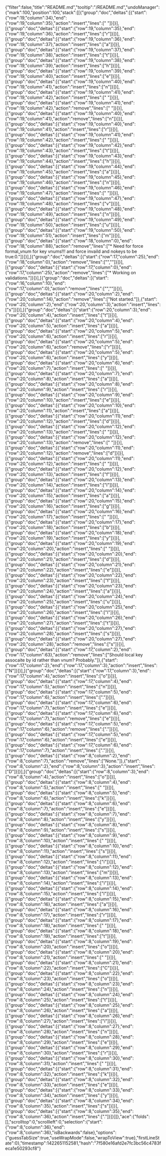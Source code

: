 {"filter":false,"title":"README.md","tooltip":"/README.md","undoManager":{"mark":100,"position":100,"stack":[[{"group":"doc","deltas":[{"start":{"row":19,"column":34},"end":{"row":19,"column":35},"action":"insert","lines":[" "]}]}],[{"group":"doc","deltas":[{"start":{"row":19,"column":35},"end":{"row":19,"column":36},"action":"insert","lines":["r"]}]}],[{"group":"doc","deltas":[{"start":{"row":19,"column":36},"end":{"row":19,"column":37},"action":"insert","lines":["a"]}]}],[{"group":"doc","deltas":[{"start":{"row":19,"column":37},"end":{"row":19,"column":38},"action":"insert","lines":["t"]}]}],[{"group":"doc","deltas":[{"start":{"row":19,"column":38},"end":{"row":19,"column":39},"action":"insert","lines":["h"]}]}],[{"group":"doc","deltas":[{"start":{"row":19,"column":39},"end":{"row":19,"column":40},"action":"insert","lines":["e"]}]}],[{"group":"doc","deltas":[{"start":{"row":19,"column":40},"end":{"row":19,"column":41},"action":"insert","lines":["n"]}]}],[{"group":"doc","deltas":[{"start":{"row":19,"column":41},"end":{"row":19,"column":42},"action":"insert","lines":[" "]}]}],[{"group":"doc","deltas":[{"start":{"row":19,"column":41},"end":{"row":19,"column":42},"action":"remove","lines":[" "]}]}],[{"group":"doc","deltas":[{"start":{"row":19,"column":40},"end":{"row":19,"column":41},"action":"remove","lines":["n"]}]}],[{"group":"doc","deltas":[{"start":{"row":19,"column":40},"end":{"row":19,"column":41},"action":"insert","lines":["r"]}]}],[{"group":"doc","deltas":[{"start":{"row":19,"column":41},"end":{"row":19,"column":42},"action":"insert","lines":[" "]}]}],[{"group":"doc","deltas":[{"start":{"row":19,"column":42},"end":{"row":19,"column":43},"action":"insert","lines":["t"]}]}],[{"group":"doc","deltas":[{"start":{"row":19,"column":43},"end":{"row":19,"column":44},"action":"insert","lines":["h"]}]}],[{"group":"doc","deltas":[{"start":{"row":19,"column":44},"end":{"row":19,"column":45},"action":"insert","lines":["a"]}]}],[{"group":"doc","deltas":[{"start":{"row":19,"column":45},"end":{"row":19,"column":46},"action":"insert","lines":["n"]}]}],[{"group":"doc","deltas":[{"start":{"row":19,"column":46},"end":{"row":19,"column":47},"action":"insert","lines":[" "]}]}],[{"group":"doc","deltas":[{"start":{"row":19,"column":47},"end":{"row":19,"column":48},"action":"insert","lines":["v"]}]}],[{"group":"doc","deltas":[{"start":{"row":19,"column":48},"end":{"row":19,"column":49},"action":"insert","lines":["n"]}]}],[{"group":"doc","deltas":[{"start":{"row":19,"column":49},"end":{"row":19,"column":50},"action":"insert","lines":["u"]}]}],[{"group":"doc","deltas":[{"start":{"row":19,"column":50},"end":{"row":19,"column":51},"action":"insert","lines":["m"]}]}],[{"group":"doc","deltas":[{"start":{"row":18,"column":0},"end":{"row":18,"column":88},"action":"remove","lines":["* Need for force formal_vnum for key vnums!!! and force invaild and nokeys to be true:0."]}]}],[{"group":"doc","deltas":[{"start":{"row":17,"column":25},"end":{"row":18,"column":0},"action":"remove","lines":["",""]}]}],[{"group":"doc","deltas":[{"start":{"row":17,"column":0},"end":{"row":17,"column":25},"action":"remove","lines":["* Working on validations."]}]}],[{"group":"doc","deltas":[{"start":{"row":16,"column":10},"end":{"row":17,"column":0},"action":"remove","lines":["",""]}]}],[{"group":"doc","deltas":[{"start":{"row":20,"column":2},"end":{"row":20,"column":14},"action":"remove","lines":["Not started."]},{"start":{"row":20,"column":2},"end":{"row":20,"column":3},"action":"insert","lines":["s"]}]}],[{"group":"doc","deltas":[{"start":{"row":20,"column":3},"end":{"row":20,"column":4},"action":"insert","lines":["t"]}]}],[{"group":"doc","deltas":[{"start":{"row":20,"column":4},"end":{"row":20,"column":5},"action":"insert","lines":["a"]}]}],[{"group":"doc","deltas":[{"start":{"row":20,"column":5},"end":{"row":20,"column":6},"action":"insert","lines":["r"]}]}],[{"group":"doc","deltas":[{"start":{"row":20,"column":5},"end":{"row":20,"column":6},"action":"remove","lines":["r"]}]}],[{"group":"doc","deltas":[{"start":{"row":20,"column":5},"end":{"row":20,"column":6},"action":"insert","lines":["y"]}]}],[{"group":"doc","deltas":[{"start":{"row":20,"column":6},"end":{"row":20,"column":7},"action":"insert","lines":[" "]}]}],[{"group":"doc","deltas":[{"start":{"row":20,"column":7},"end":{"row":20,"column":8},"action":"insert","lines":["a"]}]}],[{"group":"doc","deltas":[{"start":{"row":20,"column":8},"end":{"row":20,"column":9},"action":"insert","lines":["r"]}]}],[{"group":"doc","deltas":[{"start":{"row":20,"column":9},"end":{"row":20,"column":10},"action":"insert","lines":["e"]}]}],[{"group":"doc","deltas":[{"start":{"row":20,"column":10},"end":{"row":20,"column":11},"action":"insert","lines":["a"]}]}],[{"group":"doc","deltas":[{"start":{"row":20,"column":11},"end":{"row":20,"column":12},"action":"insert","lines":["d"]}]}],[{"group":"doc","deltas":[{"start":{"row":20,"column":12},"end":{"row":20,"column":13},"action":"insert","lines":[" "]}]}],[{"group":"doc","deltas":[{"start":{"row":20,"column":12},"end":{"row":20,"column":13},"action":"remove","lines":[" "]}]}],[{"group":"doc","deltas":[{"start":{"row":20,"column":11},"end":{"row":20,"column":12},"action":"remove","lines":["d"]}]}],[{"group":"doc","deltas":[{"start":{"row":20,"column":11},"end":{"row":20,"column":12},"action":"insert","lines":[" "]}]}],[{"group":"doc","deltas":[{"start":{"row":20,"column":12},"end":{"row":20,"column":13},"action":"insert","lines":["f"]}]}],[{"group":"doc","deltas":[{"start":{"row":20,"column":13},"end":{"row":20,"column":14},"action":"insert","lines":["l"]}]}],[{"group":"doc","deltas":[{"start":{"row":20,"column":14},"end":{"row":20,"column":15},"action":"insert","lines":["a"]}]}],[{"group":"doc","deltas":[{"start":{"row":20,"column":15},"end":{"row":20,"column":16},"action":"insert","lines":["g"]}]}],[{"group":"doc","deltas":[{"start":{"row":20,"column":16},"end":{"row":20,"column":17},"action":"insert","lines":[" "]}]}],[{"group":"doc","deltas":[{"start":{"row":20,"column":17},"end":{"row":20,"column":18},"action":"insert","lines":["b"]}]}],[{"group":"doc","deltas":[{"start":{"row":20,"column":18},"end":{"row":20,"column":19},"action":"insert","lines":["y"]}]}],[{"group":"doc","deltas":[{"start":{"row":20,"column":19},"end":{"row":20,"column":20},"action":"insert","lines":[" "]}]}],[{"group":"doc","deltas":[{"start":{"row":20,"column":20},"end":{"row":20,"column":21},"action":"insert","lines":["d"]}]}],[{"group":"doc","deltas":[{"start":{"row":20,"column":21},"end":{"row":20,"column":22},"action":"insert","lines":["e"]}]}],[{"group":"doc","deltas":[{"start":{"row":20,"column":22},"end":{"row":20,"column":23},"action":"insert","lines":["f"]}]}],[{"group":"doc","deltas":[{"start":{"row":20,"column":23},"end":{"row":20,"column":24},"action":"insert","lines":["a"]}]}],[{"group":"doc","deltas":[{"start":{"row":20,"column":24},"end":{"row":20,"column":25},"action":"insert","lines":["u"]}]}],[{"group":"doc","deltas":[{"start":{"row":20,"column":25},"end":{"row":20,"column":26},"action":"insert","lines":["l"]}]}],[{"group":"doc","deltas":[{"start":{"row":20,"column":26},"end":{"row":20,"column":27},"action":"insert","lines":["t"]}]}],[{"group":"doc","deltas":[{"start":{"row":20,"column":27},"end":{"row":20,"column":28},"action":"insert","lines":["s"]}]}],[{"group":"doc","deltas":[{"start":{"row":20,"column":27},"end":{"row":20,"column":28},"action":"remove","lines":["s"]}]}],[{"group":"doc","deltas":[{"start":{"row":17,"column":2},"end":{"row":17,"column":63},"action":"remove","lines":["Should local key assocaite by id rather than vnum?  Probably."]},{"start":{"row":17,"column":2},"end":{"row":17,"column":3},"action":"insert","lines":["N"]}]}],[{"group":"doc","deltas":[{"start":{"row":17,"column":3},"end":{"row":17,"column":4},"action":"insert","lines":["o"]}]}],[{"group":"doc","deltas":[{"start":{"row":17,"column":4},"end":{"row":17,"column":5},"action":"insert","lines":["n"]}]}],[{"group":"doc","deltas":[{"start":{"row":17,"column":5},"end":{"row":17,"column":6},"action":"insert","lines":["."]}]}],[{"group":"doc","deltas":[{"start":{"row":17,"column":6},"end":{"row":17,"column":7},"action":"insert","lines":["e"]}]}],[{"group":"doc","deltas":[{"start":{"row":17,"column":6},"end":{"row":17,"column":7},"action":"remove","lines":["e"]}]}],[{"group":"doc","deltas":[{"start":{"row":17,"column":5},"end":{"row":17,"column":6},"action":"remove","lines":["."]}]}],[{"group":"doc","deltas":[{"start":{"row":17,"column":5},"end":{"row":17,"column":6},"action":"insert","lines":["e"]}]}],[{"group":"doc","deltas":[{"start":{"row":17,"column":6},"end":{"row":17,"column":7},"action":"insert","lines":["."]}]}],[{"group":"doc","deltas":[{"start":{"row":8,"column":2},"end":{"row":8,"column":7},"action":"remove","lines":["None."]},{"start":{"row":8,"column":2},"end":{"row":8,"column":3},"action":"insert","lines":["D"]}]}],[{"group":"doc","deltas":[{"start":{"row":8,"column":3},"end":{"row":8,"column":4},"action":"insert","lines":["o"]}]}],[{"group":"doc","deltas":[{"start":{"row":8,"column":4},"end":{"row":8,"column":5},"action":"insert","lines":[" "]}]}],[{"group":"doc","deltas":[{"start":{"row":8,"column":5},"end":{"row":8,"column":6},"action":"insert","lines":["k"]}]}],[{"group":"doc","deltas":[{"start":{"row":8,"column":6},"end":{"row":8,"column":7},"action":"insert","lines":["e"]}]}],[{"group":"doc","deltas":[{"start":{"row":8,"column":7},"end":{"row":8,"column":8},"action":"insert","lines":["y"]}]}],[{"group":"doc","deltas":[{"start":{"row":8,"column":8},"end":{"row":8,"column":9},"action":"insert","lines":["s"]}]}],[{"group":"doc","deltas":[{"start":{"row":8,"column":9},"end":{"row":8,"column":10},"action":"insert","lines":[" "]}]}],[{"group":"doc","deltas":[{"start":{"row":8,"column":10},"end":{"row":8,"column":11},"action":"insert","lines":["s"]}]}],[{"group":"doc","deltas":[{"start":{"row":8,"column":11},"end":{"row":8,"column":12},"action":"insert","lines":["i"]}]}],[{"group":"doc","deltas":[{"start":{"row":8,"column":12},"end":{"row":8,"column":13},"action":"insert","lines":["m"]}]}],[{"group":"doc","deltas":[{"start":{"row":8,"column":13},"end":{"row":8,"column":14},"action":"insert","lines":["i"]}]}],[{"group":"doc","deltas":[{"start":{"row":8,"column":14},"end":{"row":8,"column":15},"action":"insert","lines":["l"]}]}],[{"group":"doc","deltas":[{"start":{"row":8,"column":15},"end":{"row":8,"column":16},"action":"insert","lines":["a"]}]}],[{"group":"doc","deltas":[{"start":{"row":8,"column":16},"end":{"row":8,"column":17},"action":"insert","lines":["r"]}]}],[{"group":"doc","deltas":[{"start":{"row":8,"column":17},"end":{"row":8,"column":18},"action":"insert","lines":[" "]}]}],[{"group":"doc","deltas":[{"start":{"row":8,"column":18},"end":{"row":8,"column":19},"action":"insert","lines":["t"]}]}],[{"group":"doc","deltas":[{"start":{"row":8,"column":19},"end":{"row":8,"column":20},"action":"insert","lines":["o"]}]}],[{"group":"doc","deltas":[{"start":{"row":8,"column":20},"end":{"row":8,"column":21},"action":"insert","lines":[" "]}]}],[{"group":"doc","deltas":[{"start":{"row":8,"column":21},"end":{"row":8,"column":22},"action":"insert","lines":["C"]}]}],[{"group":"doc","deltas":[{"start":{"row":8,"column":22},"end":{"row":8,"column":23},"action":"insert","lines":["o"]}]}],[{"group":"doc","deltas":[{"start":{"row":8,"column":23},"end":{"row":8,"column":24},"action":"insert","lines":["n"]}]}],[{"group":"doc","deltas":[{"start":{"row":8,"column":24},"end":{"row":8,"column":25},"action":"insert","lines":["t"]}]}],[{"group":"doc","deltas":[{"start":{"row":8,"column":25},"end":{"row":8,"column":26},"action":"insert","lines":["a"]}]}],[{"group":"doc","deltas":[{"start":{"row":8,"column":26},"end":{"row":8,"column":27},"action":"insert","lines":["i"]}]}],[{"group":"doc","deltas":[{"start":{"row":8,"column":27},"end":{"row":8,"column":28},"action":"insert","lines":["n"]}]}],[{"group":"doc","deltas":[{"start":{"row":8,"column":28},"end":{"row":8,"column":29},"action":"insert","lines":["e"]}]}],[{"group":"doc","deltas":[{"start":{"row":8,"column":29},"end":{"row":8,"column":30},"action":"insert","lines":["r"]}]}],[{"group":"doc","deltas":[{"start":{"row":8,"column":30},"end":{"row":8,"column":31},"action":"insert","lines":[" "]}]}],[{"group":"doc","deltas":[{"start":{"row":8,"column":31},"end":{"row":8,"column":32},"action":"insert","lines":["k"]}]}],[{"group":"doc","deltas":[{"start":{"row":8,"column":32},"end":{"row":8,"column":33},"action":"insert","lines":["e"]}]}],[{"group":"doc","deltas":[{"start":{"row":8,"column":33},"end":{"row":8,"column":34},"action":"insert","lines":["y"]}]}],[{"group":"doc","deltas":[{"start":{"row":8,"column":34},"end":{"row":8,"column":35},"action":"insert","lines":["s"]}]}],[{"group":"doc","deltas":[{"start":{"row":8,"column":35},"end":{"row":8,"column":36},"action":"insert","lines":["."]}]}]]},"ace":{"folds":[],"scrolltop":0,"scrollleft":0,"selection":{"start":{"row":8,"column":36},"end":{"row":8,"column":36},"isBackwards":false},"options":{"guessTabSize":true,"useWrapMode":false,"wrapToView":true},"firstLineState":0},"timestamp":1422651152581,"hash":"7f580e16afd2e7fc3bc56c4783feca1e50293cf8"}